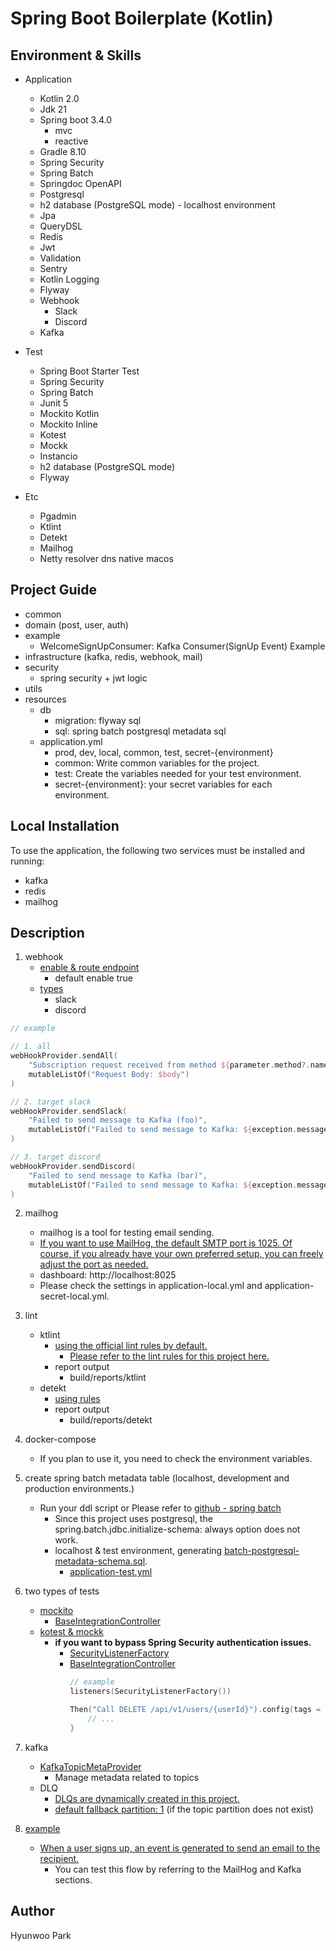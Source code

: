 # Spring Boot Boilerplate (Kotlin)

## Environment & Skills

- Application
	- Kotlin 2.0
	- Jdk 21
	- Spring boot 3.4.0
		- mvc
		- reactive
	- Gradle 8.10
	- Spring Security
	- Spring Batch
	- Springdoc OpenAPI
	- Postgresql
	- h2 database (PostgreSQL mode) - localhost environment
	- Jpa
	- QueryDSL
	- Redis
	- Jwt
	- Validation
	- Sentry
	- Kotlin Logging
	- Flyway
	- Webhook
		- Slack
		- Discord
	- Kafka


- Test
	- Spring Boot Starter Test
	- Spring Security
	- Spring Batch
	- Junit 5
	- Mockito Kotlin
	- Mockito Inline
	- Kotest
	- Mockk
	- Instancio
	- h2 database (PostgreSQL mode)
	- Flyway


- Etc
	- Pgadmin
	- Ktlint
	- Detekt
	- Mailhog
	- Netty resolver dns native macos

## Project Guide

- common
- domain (post, user, auth)
- example
	- WelcomeSignUpConsumer: Kafka Consumer(SignUp Event) Example
- infrastructure (kafka, redis, webhook, mail)
- security
	- spring security + jwt logic
- utils
- resources
	- db
		- migration: flyway sql
		- sql: spring batch postgresql metadata sql
	- application.yml
		- prod, dev, local, common, test, secret-{environment}
		- common: Write common variables for the project.
		- test: Create the variables needed for your test environment.
		- secret-{environment}: your secret variables for each environment.

## Local Installation

To use the application, the following two services must be installed and running:

- kafka
- redis
- mailhog

## Description

1. webhook
	- [enable & route endpoint](src/main/resources/application-common.yml)
		- default enable true
	- [types](src/main/kotlin/com/example/demo/infrastructure/webhook)
		- slack
		- discord

```kotlin
// example

// 1. all
webHookProvider.sendAll(
	"Subscription request received from method ${parameter.method?.name}.",
	mutableListOf("Request Body: $body")
)

// 2. target slack
webHookProvider.sendSlack(
	"Failed to send message to Kafka (foo)",
	mutableListOf("Failed to send message to Kafka: ${exception.message} / $foo")
)

// 3. target discord
webHookProvider.sendDiscord(
	"Failed to send message to Kafka (bar)",
	mutableListOf("Failed to send message to Kafka: ${exception.message} / $bar")
)
```

2. mailhog
	- mailhog is a tool for testing email sending.
	- [If you want to use MailHog, the default SMTP port is 1025.
		Of course, if you already have your own preferred setup, you can freely adjust the port as needed.](docker-compose.yml)
	- dashboard: http://localhost:8025
	- Please check the settings in application-local.yml and application-secret-local.yml.


3. lint
	- ktlint
		- [using the official lint rules by default.](gradle.properties)
			- [Please refer to the lint rules for this project here.](.editorconfig)
		- report output
			- build/reports/ktlint
	- detekt
		- [using rules](detekt.yml)
		- report output
			- build/reports/detekt


4. docker-compose
	- If you plan to use it, you need to check the environment variables.


5. create spring batch metadata table (localhost, development and production environments.)
	- Run your ddl script or Please refer
		to [github - spring batch](https://github.com/spring-projects/spring-batch/blob/5.0.x/spring-batch-core/src/main/resources/org/springframework/batch/core/schema-postgresql.sql)
		- Since this project uses postgresql, the spring.batch.jdbc.initialize-schema: always option does not work.
		- localhost & test environment,
			generating [batch-postgresql-metadata-schema.sql](src/main/resources/db/sql/batch-postgresql-metadata-schema.sql).
			- [application-test.yml](src/main/resources/application-test.yml)


6. two types of tests
	- [mockito](src/test/kotlin/com/example/demo/mockito)
		- [BaseIntegrationController](src/test/kotlin/com/example/demo/mockito/common/BaseIntegrationController.kt)
	- [kotest & mockk](src/test/kotlin/com/example/demo/kotest)
		- **if you want to bypass Spring Security authentication issues.**
			- [SecurityListenerFactory](src/test/kotlin/com/example/demo/kotest/common/security/SecurityListenerFactory.kt)
			- [BaseIntegrationController](src/test/kotlin/com/example/demo/kotest/common/BaseIntegrationController.kt)
				```kotlin
				// example
				listeners(SecurityListenerFactory())

				Then("Call DELETE /api/v1/users/{userId}").config(tags = setOf(SecurityListenerFactory.NonSecurityOption)) {
					// ...
				}
				```

7. kafka
	- [KafkaTopicMetaProvider](src/main/kotlin/com/example/demo/infrastructure/kafka/provider/KafkaTopicMetaProvider.kt)
		- Manage metadata related to topics
	- DLQ
		- [DLQs are dynamically created in this project.](src/main/kotlin/com/example/demo/infrastructure/kafka/provider/KafkaConsumerFactoryProvider.kt)
		- [default fallback partition: 1](src/main/kotlin/com/example/demo/infrastructure/kafka/DlqHelper.kt) (if the topic
			partition does not exist)


8. [example](src/main/kotlin/com/example/demo/example/WelcomeSignUpConsumer.kt)
	- [When a user signs up, an event is generated to send an email to the recipient.](src/main/kotlin/com/example/demo/user/event/UserEventHandler.kt)
		- You can test this flow by referring to the MailHog and Kafka sections.

## Author

Hyunwoo Park
